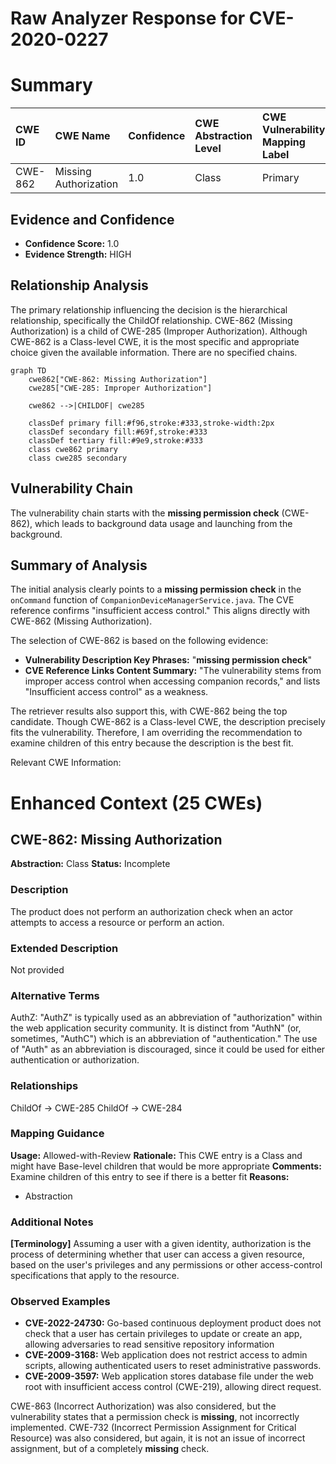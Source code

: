 # Raw Analyzer Response for CVE-2020-0227

# Summary
| CWE ID  | CWE Name                         | Confidence | CWE Abstraction Level | CWE Vulnerability Mapping Label | CWE-Vulnerability Mapping Notes |
| :------- | :-------------------------------- | :--------- | :-------------------- | :------------------------------ | :---------------------------- |
| CWE-862 | Missing Authorization              | 1.0        | Class               | Primary                       | Allowed-with-Review             |

## Evidence and Confidence

*   **Confidence Score:** 1.0
*   **Evidence Strength:** HIGH

## Relationship Analysis
The primary relationship influencing the decision is the hierarchical relationship, specifically the ChildOf relationship. CWE-862 (Missing Authorization) is a child of CWE-285 (Improper Authorization). Although CWE-862 is a Class-level CWE, it is the most specific and appropriate choice given the available information. There are no specified chains.

```mermaid
graph TD
    cwe862["CWE-862: Missing Authorization"]
    cwe285["CWE-285: Improper Authorization"]
    
    cwe862 -->|CHILDOF| cwe285
    
    classDef primary fill:#f96,stroke:#333,stroke-width:2px
    classDef secondary fill:#69f,stroke:#333
    classDef tertiary fill:#9e9,stroke:#333
    class cwe862 primary
    class cwe285 secondary
```

## Vulnerability Chain
The vulnerability chain starts with the **missing permission check** (CWE-862), which leads to background data usage and launching from the background.

## Summary of Analysis
The initial analysis clearly points to a **missing permission check** in the `onCommand` function of `CompanionDeviceManagerService.java`. The CVE reference confirms "insufficient access control." This aligns directly with CWE-862 (Missing Authorization).

The selection of CWE-862 is based on the following evidence:

*   **Vulnerability Description Key Phrases:** "**missing permission check**"
*   **CVE Reference Links Content Summary:** "The vulnerability stems from improper access control when accessing companion records," and lists "Insufficient access control" as a weakness.

The retriever results also support this, with CWE-862 being the top candidate. Though CWE-862 is a Class-level CWE, the description precisely fits the vulnerability. Therefore, I am overriding the recommendation to examine children of this entry because the description is the best fit.

Relevant CWE Information:

# Enhanced Context (25 CWEs)

## CWE-862: Missing Authorization
**Abstraction:** Class
**Status:** Incomplete

### Description
The product does not perform an authorization check when an actor attempts to access a resource or perform an action.

### Extended Description
Not provided

### Alternative Terms
AuthZ: "AuthZ" is typically used as an abbreviation of "authorization" within the web application security community. It is distinct from "AuthN" (or, sometimes, "AuthC") which is an abbreviation of "authentication." The use of "Auth" as an abbreviation is discouraged, since it could be used for either authentication or authorization.

### Relationships
ChildOf -> CWE-285
ChildOf -> CWE-284

### Mapping Guidance
**Usage:** Allowed-with-Review
**Rationale:** This CWE entry is a Class and might have Base-level children that would be more appropriate
**Comments:** Examine children of this entry to see if there is a better fit
**Reasons:**
- Abstraction

### Additional Notes
**[Terminology]** Assuming a user with a given identity, authorization is the process of determining whether that user can access a given resource, based on the user's privileges and any permissions or other access-control specifications that apply to the resource.

### Observed Examples
- **CVE-2022-24730:** Go-based continuous deployment product does not check that a user has certain privileges to update or create an app, allowing adversaries to read sensitive repository information
- **CVE-2009-3168:** Web application does not restrict access to admin scripts, allowing authenticated users to reset administrative passwords.
- **CVE-2009-3597:** Web application stores database file under the web root with insufficient access control (CWE-219), allowing direct request.

CWE-863 (Incorrect Authorization) was also considered, but the vulnerability states that a permission check is **missing**, not incorrectly implemented. CWE-732 (Incorrect Permission Assignment for Critical Resource) was also considered, but again, it is not an issue of incorrect assignment, but of a completely **missing** check.